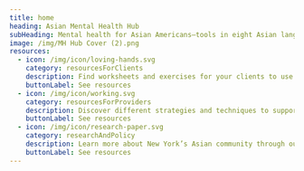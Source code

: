 ```yaml
---
title: home
heading: Asian Mental Health Hub
subHeading: Mental health for Asian Americans—tools in eight Asian languages
image: /img/MH Hub Cover (2).png
resources:
  - icon: /img/icon/loving-hands.svg
    category: resourcesForClients
    description: Find worksheets and exercises for your clients to use.
    buttonLabel: See resources
  - icon: /img/icon/working.svg
    category: resourcesForProviders
    description: Discover different strategies and techniques to support your clients.
    buttonLabel: See resources
  - icon: /img/icon/research-paper.svg
    category: researchAndPolicy
    description: Learn more about New York’s Asian community through our research articles.
    buttonLabel: See resources
---
```


